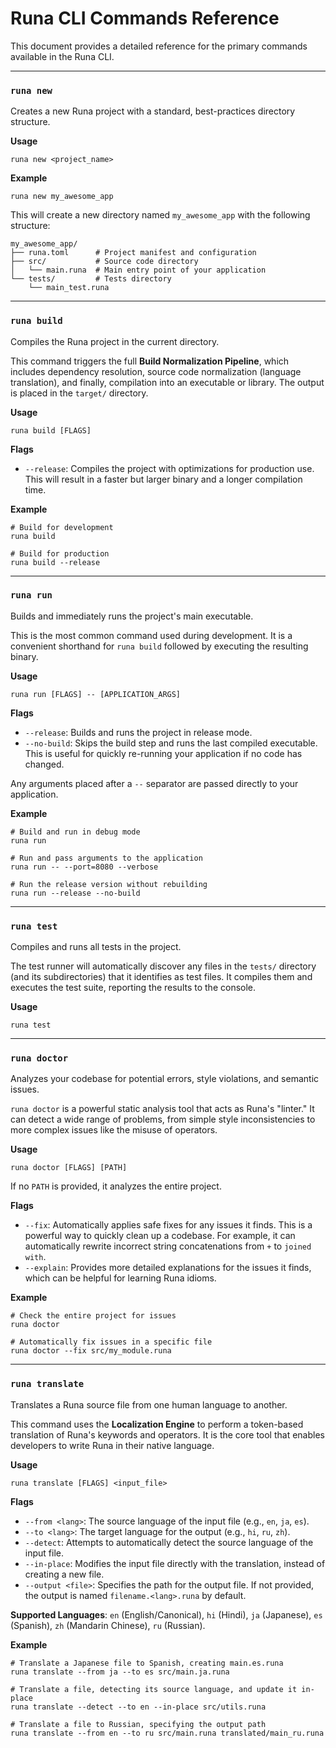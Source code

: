 # Runa CLI Commands Reference

This document provides a detailed reference for the primary commands available in the Runa CLI.

---

### `runa new`

Creates a new Runa project with a standard, best-practices directory structure.

**Usage**

```shell
runa new <project_name>
```

**Example**

```shell
runa new my_awesome_app
```

This will create a new directory named `my_awesome_app` with the following structure:

```
my_awesome_app/
├── runa.toml      # Project manifest and configuration
├── src/           # Source code directory
│   └── main.runa  # Main entry point of your application
└── tests/         # Tests directory
    └── main_test.runa
```

---

### `runa build`

Compiles the Runa project in the current directory.

This command triggers the full **Build Normalization Pipeline**, which includes dependency resolution, source code normalization (language translation), and finally, compilation into an executable or library. The output is placed in the `target/` directory.

**Usage**

```shell
runa build [FLAGS]
```

**Flags**

-   `--release`: Compiles the project with optimizations for production use. This will result in a faster but larger binary and a longer compilation time.

**Example**

```shell
# Build for development
runa build

# Build for production
runa build --release
```

---

### `runa run`

Builds and immediately runs the project's main executable.

This is the most common command used during development. It is a convenient shorthand for `runa build` followed by executing the resulting binary.

**Usage**

```shell
runa run [FLAGS] -- [APPLICATION_ARGS]
```

**Flags**

-   `--release`: Builds and runs the project in release mode.
-   `--no-build`: Skips the build step and runs the last compiled executable. This is useful for quickly re-running your application if no code has changed.

Any arguments placed after a `--` separator are passed directly to your application.

**Example**

```shell
# Build and run in debug mode
runa run

# Run and pass arguments to the application
runa run -- --port=8080 --verbose

# Run the release version without rebuilding
runa run --release --no-build
```

---

### `runa test`

Compiles and runs all tests in the project.

The test runner will automatically discover any files in the `tests/` directory (and its subdirectories) that it identifies as test files. It compiles them and executes the test suite, reporting the results to the console.

**Usage**

```shell
runa test
```

---

### `runa doctor`

Analyzes your codebase for potential errors, style violations, and semantic issues.

`runa doctor` is a powerful static analysis tool that acts as Runa's "linter." It can detect a wide range of problems, from simple style inconsistencies to more complex issues like the misuse of operators.

**Usage**

```shell
runa doctor [FLAGS] [PATH]
```

If no `PATH` is provided, it analyzes the entire project.

**Flags**

-   `--fix`: Automatically applies safe fixes for any issues it finds. This is a powerful way to quickly clean up a codebase. For example, it can automatically rewrite incorrect string concatenations from `+` to `joined with`.
-   `--explain`: Provides more detailed explanations for the issues it finds, which can be helpful for learning Runa idioms.

**Example**

```shell
# Check the entire project for issues
runa doctor

# Automatically fix issues in a specific file
runa doctor --fix src/my_module.runa
```

---

### `runa translate`

Translates a Runa source file from one human language to another.

This command uses the **Localization Engine** to perform a token-based translation of Runa's keywords and operators. It is the core tool that enables developers to write Runa in their native language.

**Usage**

```shell
runa translate [FLAGS] <input_file>
```

**Flags**

-   `--from <lang>`: The source language of the input file (e.g., `en`, `ja`, `es`).
-   `--to <lang>`: The target language for the output (e.g., `hi`, `ru`, `zh`).
-   `--detect`: Attempts to automatically detect the source language of the input file.
-   `--in-place`: Modifies the input file directly with the translation, instead of creating a new file.
-   `--output <file>`: Specifies the path for the output file. If not provided, the output is named `filename.<lang>.runa` by default.

**Supported Languages**: `en` (English/Canonical), `hi` (Hindi), `ja` (Japanese), `es` (Spanish), `zh` (Mandarin Chinese), `ru` (Russian).

**Example**

```shell
# Translate a Japanese file to Spanish, creating main.es.runa
runa translate --from ja --to es src/main.ja.runa

# Translate a file, detecting its source language, and update it in-place
runa translate --detect --to en --in-place src/utils.runa

# Translate a file to Russian, specifying the output path
runa translate --from en --to ru src/main.runa translated/main_ru.runa
```